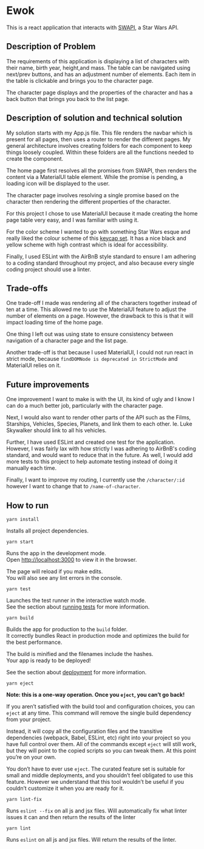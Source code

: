 # Ewok

This is a react application that interacts with [SWAPI](https://swapi.dev/), a Star Wars API.

## Description of Problem

The requirements of this application is displaying a list of characters with their name, birth year, height,and mass. 
The table can be navigated using next/prev buttons, and has an adjustment number of elements. Each item in the table
is clickable and brings you to the character page.

The character page displays and the properties of the character and has a back button that brings you back to the list page.

## Description of solution and technical solution

My solution starts with my App.js file. This file renders the navbar which is present for all pages, then uses a router 
to render the different pages. My general architecture involves creating folders for each component to keep things loosely
coupled. Within these folders are all the functions needed to create the component. 

The home page first resolves all the promises from SWAPI, then renders the content via a MaterialUI table element. While
the promise is pending, a loading icon will be displayed to the user.

The character page involves resolving a single promise based on the character then rendering the different properties of
the character.

For this project I chose to use MaterialUI because it made creating the home page table very easy, and I was familiar with
using it.

For the color scheme I wanted to go with something Star Wars esque and really liked the colour scheme of this
[keycap set](https://geekhack.org/index.php?topic=108795.0). It has a nice black and yellow scheme with high contrast
which is ideal for accessibility.

Finally, I used ESLint with the AirBnB style standard to ensure I am adhering to a coding standard throughout my project,
and also because every single coding project should use a linter.

## Trade-offs

One trade-off I made was rendering all of the characters together instead of ten at a time. This allowed me to use the 
MaterialUI feature to adjust the number of elements on a page. However, the drawback to this is that it will impact loading
time of the home page.

One thing I left out was using state to ensure consistency between navigation of a character page and the list page.

Another trade-off is that because I used MaterialUI, I could not run react in strict mode, because `findDOMNode is deprecated in StrictMode`
and MaterialUI relies on it.

## Future improvements

One improvement I want to make is with the UI, its kind of ugly and I know I can do a much better job, particularly with
the character page.

Next, I would also want to render other parts of the API such as the Films, Starships, Vehicles, Species, Planets, and link
them to each other. Ie. Luke Skywalker should link to all his vehicles.

Further, I have used ESLint and created one test for the application. However, I was fairly lax with how strictly I was 
adhering to AirBnB's coding standard, and would want to reduce that in the future. As well, I would add more tests to this 
project to help automate testing instead of doing it manually each time.

Finally, I want to improve my routing, I currently use the `/character/:id` however I want to change that to `/name-of-character`. 

## How to run

`yarn install`

Installs all project dependencies.

`yarn start`

Runs the app in the development mode.\
Open [http://localhost:3000](http://localhost:3000) to view it in the browser.

The page will reload if you make edits.\
You will also see any lint errors in the console.

`yarn test`

Launches the test runner in the interactive watch mode.\
See the section about [running tests](https://facebook.github.io/create-react-app/docs/running-tests) for more information.

`yarn build`

Builds the app for production to the `build` folder.\
It correctly bundles React in production mode and optimizes the build for the best performance.

The build is minified and the filenames include the hashes.\
Your app is ready to be deployed!

See the section about [deployment](https://facebook.github.io/create-react-app/docs/deployment) for more information.

`yarn eject`

**Note: this is a one-way operation. Once you `eject`, you can’t go back!**

If you aren’t satisfied with the build tool and configuration choices, you can `eject` at any time. This command will remove the single build dependency from your project.

Instead, it will copy all the configuration files and the transitive dependencies (webpack, Babel, ESLint, etc) right into your project so you have full control over them. All of the commands except `eject` will still work, but they will point to the copied scripts so you can tweak them. At this point you’re on your own.

You don’t have to ever use `eject`. The curated feature set is suitable for small and middle deployments, and you shouldn’t feel obligated to use this feature. However we understand that this tool wouldn’t be useful if you couldn’t customize it when you are ready for it.

`yarn lint-fix`

Runs `eslint --fix` on all js and jsx files. Will automatically fix what linter issues it can and then return the results of the linter

`yarn lint`

Runs `eslint` on all js and jsx files. Will return the results of the linter.
